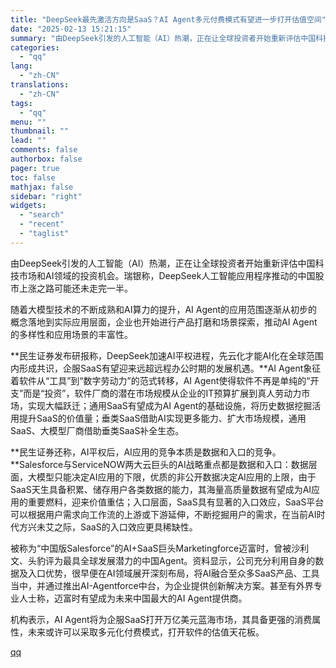 ```yaml
---
title: "DeepSeek最先激活方向是SaaS？AI Agent多元付费模式有望进一步打开估值空间"
date: "2025-02-13 15:21:15"
summary: "由DeepSeek引发的人工智能（AI）热潮，正在让全球投资者开始重新评估中国科技市场和AI领域的投..."
categories:
  - "qq"
lang:
  - "zh-CN"
translations:
  - "zh-CN"
tags:
  - "qq"
menu: ""
thumbnail: ""
lead: ""
comments: false
authorbox: false
pager: true
toc: false
mathjax: false
sidebar: "right"
widgets:
  - "search"
  - "recent"
  - "taglist"
---
```


由DeepSeek引发的人工智能（AI）热潮，正在让全球投资者开始重新评估中国科技市场和AI领域的投资机会。瑞银称，DeepSeek人工智能应用程序推动的中国股市上涨之路可能还未走完一半。

随着大模型技术的不断成熟和AI算力的提升，AI Agent的应用范围逐渐从初步的概念落地到实际应用层面，企业也开始进行产品打磨和场景探索，推动AI Agent的多样性和应用场景的丰富性。

**民生证券发布研报称，DeepSeek加速AI平权进程，先云化才能AI化在全球范围内形成共识，企服SaaS有望迎来远超远程办公时期的发展机遇。**AI Agent象征着软件从“工具”到“数字劳动力”的范式转移，AI Agent使得软件不再是单纯的“开支”而是“投资”，软件厂商的潜在市场规模从企业的IT预算扩展到真人劳动力市场，实现大幅跃迁；通用SaaS有望成为AI Agent的基础设施，将历史数据挖掘活用提升SaaS的价值量；垂类SaaS借助AI实现更多能力、扩大市场规模，通用SaaS、大模型厂商借助垂类SaaS补全生态。

**民生证券还称，AI平权后，AI应用的竞争本质是数据和入口的竞争。**Salesforce与ServiceNOW两大云巨头的AI战略重点都是数据和入口：数据层面，大模型只能决定AI应用的下限，优质的非公开数据决定AI应用的上限，由于SaaS天生具备积累、储存用户各类数据的能力，其海量高质量数据有望成为AI应用的重要燃料，迎来价值重估；入口层面，SaaS具有显著的入口效应，SaaS平台可以根据用户需求向工作流的上游或下游延伸，不断挖掘用户的需求，在当前AI时代方兴未艾之际，SaaS的入口效应更具稀缺性。

被称为“中国版Salesforce”的AI+SaaS巨头Marketingforce迈富时，曾被沙利文、头豹评为最具全球发展潜力的中国Agent。资料显示，公司充分利用自身的数据及入口优势，很早便在AI领域展开深刻布局，将AI融合至众多SaaS产品、工具当中，并通过推出AI-Agentforce中台，为企业提供创新解决方案。甚至有外界专业人士称，迈富时有望成为未来中国最大的AI Agent提供商。

机构表示，AI Agent将为企服SaaS打开万亿美元蓝海市场，其具备更强的消费属性，未来或许可以采取多元化付费模式，打开软件的估值天花板。

[qq](https://new.qq.com/rain/a/20250213A057DO00)
